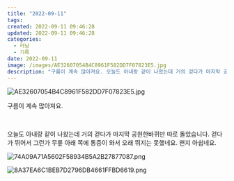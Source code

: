 ```yaml
---
title: "2022-09-11"
tags:
created: 2022-09-11 09:46:28
updated: 2022-09-11 09:46:28
categories:
  - 러닝
  - 기록
date: 2022-09-11
image: /images/AE32607054B4C8961F582DD7F07823E5.jpg
description: "구름이 계속 많아져요. 오늘도 아내랑 같이 나왔는데 거의 걷다가 마지막 공원한바퀴만 따로 돌았습니다. 걷다가 뛰어서 그런가 무릎 아래 쪽에 통증이 와서 오래 뛰지는 못했네요. 왠지 아쉽네요."
---
```


![AE32607054B4C8961F582DD7F07823E5.jpg](/images/AE32607054B4C8961F582DD7F07823E5.jpg)
 
 

구름이 계속 많아져요.

 

오늘도 아내랑 같이 나왔는데 거의 걷다가 마지막 공원한바퀴만 따로 돌았습니다. 걷다가 뛰어서 그런가 무릎 아래 쪽에 통증이 와서 오래 뛰지는 못했네요. 왠지 아쉽네요.

 
 ![74A09A71A5602F58934B5A2B27877087.png](/images/74A09A71A5602F58934B5A2B27877087.png)
 
 

 
 ![8A37EA6C1BEB7D2796DB4661FFBD6619.png](/images/8A37EA6C1BEB7D2796DB4661FFBD6619.png)
